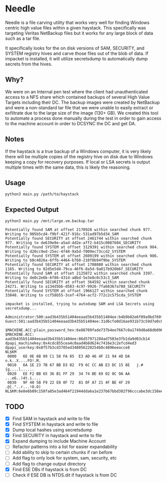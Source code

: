 # Needle

Needle is a file carving utility that works very well for finding Windows centric high value files within a given haystack. This specifically was targeting Veritas NetBackup files but it works for any large block of data such as a tar file.

It specifically looks for the on disk versions of SAM, SECURITY, and SYSTEM registry hives and carve those files out of the blob of data. If impacket is installed, it will utilize secretsdump to automatically dump secrets from the hives. 

## Why?
We were on an Internal pen test where the client had unauthenticated access to a NFS share which contained backups of several High Value Targets including their DC. The backup images were created by NetBackup and were a non-standard tar file that we were unable to easily extract or exfiltrate due to the large size of the image (130+ GB). We created this tool to automate a process done manually during the test in order to gain access to the machine account in order to DCSYNC the DC and get DA. 

## Notes
If the haystack is a true backup of a Windows computer, it is very likely there will be multiple copies of the registry hive on disk due to Windows keeping a copy for recovery purposes. If local or LSA secrets is output multiple times with the same data, this is likely the reasoning. 

## Usage
```
python3 main.py /path/to/haystack
```

## Expected Output
`python3 main.py /mnt/large.vm.backup.tar`
```
Potentially found SAM at offset 2170928 within searched chunk 977. Writing to 905b5cd4-f9bf-421f-916c-531ad97b5d34_SAM
Potentially found SECURITY at offset 2461744 within searched chunk 977. Writing to de639e0e-a5ad-4d2e-aff2-b415c0087604_SECURITY
Potentially found SYSTEM at offset 3129391 within searched chunk 984. Writing to d20cc9ed-25ec-4f48-9a5d-f009ec73ccd2_SYSTEM
Potentially found SYSTEM at offset 2609199 within searched chunk 986. Writing to b0c4826a-6ffb-4464-b760-210f0b94f9be_SYSTEM
Potentially found SECURITY at offset 1708080 within searched chunk 1165. Writing to 82d5e5d4-79ca-46f6-8a5d-9a017b920b6f_SECURITY
Potentially found SAM at offset 2125872 within searched chunk 3397. Writing to de0c2e6b-6f86-431d-a8bd-5e3e8c0c53c3_SAM
Potentially found SECURITY at offset 364592 within searched chunk 24271. Writing to a134d5bb-d583-4c97-9926-7fa68367a788_SECURITY
Potentially found SYSTEM at offset 1966127 within searched chunk 33848. Writing to ccf58b55-3cef-4764-acf2-772c2c575cda_SYSTEM

impacket is installed, trying to autodump SAM and LSA Secrets using secretsdump...

Administrator:500:aad3b435b51404eeaad3b435b51404ee:b4b9b02e6f09a9bd760f388b67351e2b:::
Guest:501:aad3b435b51404eeaad3b435b51404ee:31d6cfe0d16ae931b73c59d7e0c089c0:::

$MACHINE.ACC:plain_password_hex:6e88709fade737b4ee7667c0a1749d8a68db0966aea6ae6fc1a8ffb77109c53e408de50c5f80ca41baaa35ee6b224ea0e24687b3c056c260e84913e74c8db0137fa1418ccae2db1e18c245dd23fafa1fc8b1b208ae79ff95938196f2f3f0858703351c3a62910edb25072e59859961131a7323494a4f431e48e6dacf6ab0194dfe3b4c09a5d57abc6c61c2537a54a7b30d4a0a37e9bd8bbbe9907ce9c07b417bace4f7b730a0711bff10ddf977eff11be0e13c69dd4e03416949b3d5ba3e1d1276a0defc42888857de878934f6b284a4f3524b24b4cfa68993b0e396955259b1a2ae2f3e07449ff84410fd227650a39f
$MACHINE.ACC: aad3b435b51404eeaad3b435b51404ee:86d57971204ad7503e3fb1da9d03cb14
dpapi_machinekey:0x4cdc855cea4c0aad4b8d624c7416e3c2efcd4ed3
dpapi_userkey:0x8f57b3cd3705ed348056220254b0c4896eeacce8
NL$KM
 0000   6E 0E 6B 09 C1 58 FA 85  E3 AD 46 4F 21 94 4D DA   n.k..X....FO!.M.
 0010   6A 1E 23 7B 67 BB D3 02  F9 6C CC AB E3 DC 15 8E   j.#{g....l......
 0020   EE F2 BB 65 36 B1 FF 29  34 74 BE 69 02 0C 9A AA   ...e6..)4t.i....
 0030   9F 40 5B F9 22 E8 0F 72  81 0F A7 21 4F BE 4F 29   .@[."..r...!O.O)
NL$KM:6e0e6b09c158fa85e3ad464f21944dda6a1e237b67bbd302f96cccabe3dc158eeef2bb6536b1ff293474be69020c9aaa9f405bf922e80f72810fa7214fbe4f29
```

## TODO
- [x] Find SAM in haystack and write to file
- [x] Find SYSTEM in haystack and write to file
- [x] Dump local hashes using secretsdump
- [x] Find SECURITY in haystack and write to file
- [x] Expand dumping to include Machine Account
- [ ] Refactor patterns into a list for easier expandability
- [ ] Add ability to skip to certain chunks if ran before
- [ ] Add flag to only look for system, sam, security, etc 
- [ ] Add flag to change output directory
- [x] Find ESE DBs if haystack is from DC
- [ ] Check if ESE DB is NTDS.dit if haystack is from DC
